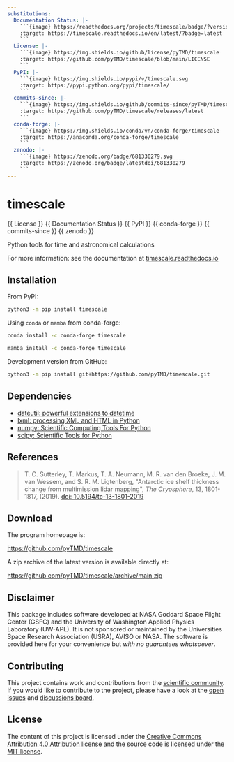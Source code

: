 ```yaml
---
substitutions:
  Documentation Status: |-
    ```{image} https://readthedocs.org/projects/timescale/badge/?version=latest
    :target: https://timescale.readthedocs.io/en/latest/?badge=latest
    ```
  License: |-
    ```{image} https://img.shields.io/github/license/pyTMD/timescale
    :target: https://github.com/pyTMD/timescale/blob/main/LICENSE
    ```
  PyPI: |-
    ```{image} https://img.shields.io/pypi/v/timescale.svg
    :target: https://pypi.python.org/pypi/timescale/
    ```
  commits-since: |-
    ```{image} https://img.shields.io/github/commits-since/pyTMD/timescale/latest
    :target: https://github.com/pyTMD/timescale/releases/latest
    ```
  conda-forge: |-
    ```{image} https://img.shields.io/conda/vn/conda-forge/timescale
    :target: https://anaconda.org/conda-forge/timescale
    ```
  zenodo: |-
    ```{image} https://zenodo.org/badge/681330279.svg
    :target: https://zenodo.org/badge/latestdoi/681330279
    ```
---
```


# timescale

{{ License }}
{{ Documentation Status }}
{{ PyPI }}
{{ conda-forge }}
{{ commits-since }}
{{ zenodo }}

Python tools for time and astronomical calculations

For more information: see the documentation at [timescale.readthedocs.io](https://timescale.readthedocs.io/)

## Installation

From PyPI:

```bash
python3 -m pip install timescale
```

Using `conda` or `mamba` from conda-forge:

```bash
conda install -c conda-forge timescale
```

```bash
mamba install -c conda-forge timescale
```

Development version from GitHub:

```bash
python3 -m pip install git+https://github.com/pyTMD/timescale.git
```

## Dependencies

- [dateutil: powerful extensions to datetime](https://dateutil.readthedocs.io/en/stable/)
- [lxml: processing XML and HTML in Python](https://pypi.python.org/pypi/lxml)
- [numpy: Scientific Computing Tools For Python](https://www.numpy.org)
- [scipy: Scientific Tools for Python](https://www.scipy.org/)

## References

> T. C. Sutterley, T. Markus, T. A. Neumann, M. R. van den Broeke, J. M. van Wessem, and S. R. M. Ligtenberg,
> "Antarctic ice shelf thickness change from multimission lidar mapping", *The Cryosphere*,
> 13, 1801-1817, (2019). [doi: 10.5194/tc-13-1801-2019](https://doi.org/10.5194/tc-13-1801-2019)

## Download

The program homepage is:

<https://github.com/pyTMD/timescale>

A zip archive of the latest version is available directly at:

<https://github.com/pyTMD/timescale/archive/main.zip>

## Disclaimer

This package includes software developed at NASA Goddard Space Flight Center (GSFC) and the University of Washington Applied Physics Laboratory (UW-APL).
It is not sponsored or maintained by the Universities Space Research Association (USRA), AVISO or NASA.
The software is provided here for your convenience but *with no guarantees whatsoever*.

## Contributing

This project contains work and contributions from the [scientific community](./CONTRIBUTORS.rst).
If you would like to contribute to the project, please have a look at the [open issues](https://github.com/pyTMD/timescale/issues) and [discussions board](https://github.com/pyTMD/timescale/discussions).

## License

The content of this project is licensed under the [Creative Commons Attribution 4.0 Attribution license](https://creativecommons.org/licenses/by/4.0/) and the source code is licensed under the [MIT license](LICENSE).

